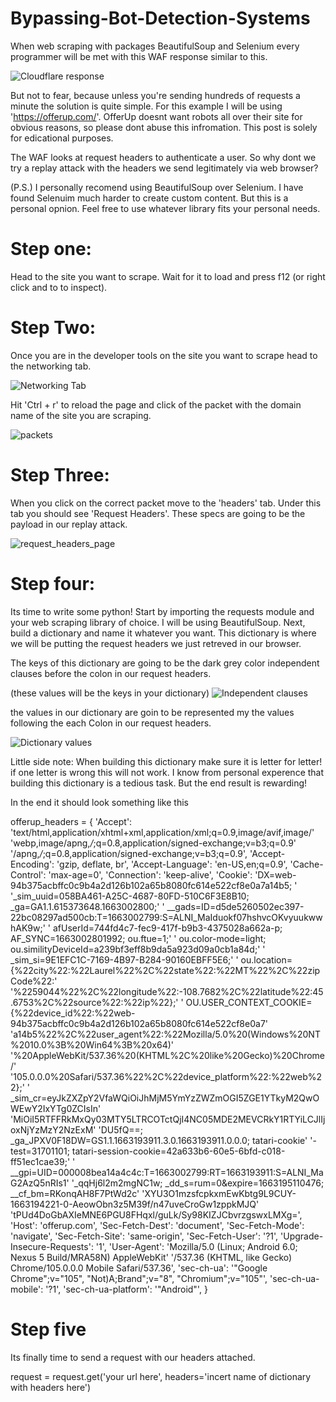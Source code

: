 # Bypassing-Bot-Detection-Systems

When web scraping with packages BeautifulSoup and Selenium every programmer will be met with this WAF response similar to this.

![Cloudflare response](https://user-images.githubusercontent.com/92893340/191365938-33fc8827-fd66-4621-a32e-cca75e020696.JPG)

But not to fear, because unless you're sending hundreds of requests a minute the solution is quite simple. For this example I will be using 'https://offerup.com/'. OfferUp doesnt want robots all over their site for obvious reasons, so please dont abuse this infromation. This post is solely for edicational purposes. 

The WAF looks at request headers to authenticate a user. So why dont we try a replay attack with the headers we send legitimately via web browser?

(P.S.) I personally recomend using BeautifulSoup over Selenium. I have found Selenuim much harder to create custom content. But this is a personal opnion. Feel free to use whatever library fits your personal needs.

# Step one: 
Head to the site you want to scrape. Wait for it to load and press f12 (or right click and to to inspect).

# Step Two: 
Once you are in the developer tools on the site you want to scrape head to the networking tab. 

![Networking Tab](https://user-images.githubusercontent.com/92893340/191372115-629c74ad-bb33-415a-b095-2a41117dd83a.JPG)

Hit 'Ctrl + r' to reload the page and click of the packet with the domain name of the site you are scraping. 

![packets](https://user-images.githubusercontent.com/92893340/191372797-feb28247-7a0f-40dc-96af-9640e9ffccb3.JPG)

# Step Three:
When you click on the correct packet move to the 'headers' tab. Under this tab you should see 'Request Headers'. These specs are going to be the payload in our replay attack. 

![request_headers_page](https://user-images.githubusercontent.com/92893340/191373933-25df8b23-9fd7-48c7-8fe9-678f65de32d6.JPG)

# Step four:
Its time to write some python! Start by importing the requests module and your web scraping library of choice. I will be using BeautifulSoup.
Next, build a dictionary and name it whatever you want. This dictionary is where we will be putting the request headers we just retreved in our browser. 

The keys of this dictionary are going to be the dark grey color independent clauses before the colon in our request headers. 

(these values will be the keys in your dictionary) 
![Independent clauses](https://user-images.githubusercontent.com/92893340/191376504-b2ca4ee5-8841-4fab-818e-7fa36d8ef514.JPG)

the values in our dictionary are goin to be represented my the values following the each Colon in our request headers.

![Dictionary values](https://user-images.githubusercontent.com/92893340/191377863-dcaaed9b-6e3a-4597-952e-6ab5679287d8.JPG)

Little side note: When building this dictionary make sure it is letter for letter! if one letter is wrong this will not work. I know from personal experence that building this dictionary is a tedious task. But the end result is rewarding!

In the end it should look something like this

offerup_headers = {
            'Accept': 'text/html,application/xhtml+xml,application/xml;q=0.9,image/avif,image/'
                      'webp,image/apng,*/*;q=0.8,application/signed-exchange;v=b3;q=0.9'
                      '/apng,*/*;q=0.8,application/signed-exchange;v=b3;q=0.9',
            'Accept-Encoding': 'gzip, deflate, br',
            'Accept-Language': 'en-US,en;q=0.9',
            'Cache-Control': 'max-age=0',
            'Connection': 'keep-alive',
            'Cookie': 'DX=web-94b375acbffc0c9b4a2d126b102a65b8080fc614e522cf8e0a7a14b5; '
                      '_sim_uuid=058BA461-A25C-4687-80FD-510C6F3E8B10; _ga=GA1.1.615373648.1663002800;'
                      ' __gads=ID=d5de5260502ec397-22bc08297ad500cb:T=1663002799:S=ALNI_MaIduokf07hshvcOKvyuukwwhAK9w;'
                      ' afUserId=744fd4c7-fec9-417f-b9b3-4375028a662a-p; AF_SYNC=1663002801992; ou.ftue=1;'
                      ' ou.color-mode=light; ou.similityDeviceId=a239bf3eff8b9da5a923d09a0cb1a84d;'
                      ' _sim_si=9E1EFC1C-7169-4B97-B284-90160EBFF5E6;'
                      ' ou.location={%22city%22:%22Laurel%22%2C%22state%22:%22MT%22%2C%22zipCode%22:'
                      '%2259044%22%2C%22longitude%22:-108.7682%2C%22latitude%22:45.6753%2C%22source%22:%22ip%22};'
                      ' OU.USER_CONTEXT_COOKIE={%22device_id%22:%22web-94b375acbffc0c9b4a2d126b102a65b8080fc614e522cf8e0a7'
                      'a14b5%22%2C%22user_agent%22:%22Mozilla/5.0%20(Windows%20NT%2010.0%3B%20Win64%3B%20x64)'
                      '%20AppleWebKit/537.36%20(KHTML%2C%20like%20Gecko)%20Chrome/'
                      '105.0.0.0%20Safari/537.36%22%2C%22device_platform%22:%22web%22};'
                      ' _sim_cr=eyJkZXZpY2VfaWQiOiJhMjM5YmYzZWZmOGI5ZGE1YTkyM2QwOWEwY2IxYTg0ZCIsIn'
                      'MiOiI5RTFFRkMxQy03MTY5LTRCOTctQjI4NC05MDE2MEVCRkY1RTYiLCJlIjoxNjYzMzY2NzExM'
                      'DU5fQ==; _ga_JPXV0F18DW=GS1.1.1663193911.3.0.1663193911.0.0.0; tatari-cookie'
                      '-test=31701101; tatari-session-cookie=42a633b6-60e5-6bfd-c018-ff51ec1cae39;'
                      ' __gpi=UID=000008bea14a4c4c:T=1663002799:RT=1663193911:S=ALNI_MaG2AzQ5nRIs1'
                      '_qqHj6l2m2mgNC1w; _dd_s=rum=0&expire=1663195110476; __cf_bm=RKonqAH8F7PtWd2c'
                      'XYU3O1mzsfcpkxmEwKbtg9L9CUY-1663194221-0-AeowObn3z5M39f/n47uveCroGw1zppkMJQ'
                      'tPUd4DoGbAXIeMNE6PGU8FHqxl/guLk/Sy98KIZJCbvrzgswxLMXg=',
            'Host': 'offerup.com',
            'Sec-Fetch-Dest': 'document',
            'Sec-Fetch-Mode': 'navigate',
            'Sec-Fetch-Site': 'same-origin',
            'Sec-Fetch-User': '?1',
            'Upgrade-Insecure-Requests': '1',
            'User-Agent': 'Mozilla/5.0 (Linux; Android 6.0; Nexus 5 Build/MRA58N) AppleWebKit'
                          '/537.36 (KHTML, like Gecko) Chrome/105.0.0.0 Mobile Safari/537.36',
            'sec-ch-ua': '"Google Chrome";v="105", "Not)A;Brand";v="8", "Chromium";v="105"',
            'sec-ch-ua-mobile': '?1',
            'sec-ch-ua-platform': '"Android"',
        }

# Step five
Its finally time to send a request with our headers attached. 

request = request.get('your url here', headers='incert name of dictionary with headers here')





